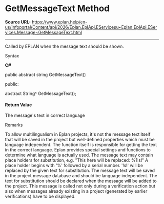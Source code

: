 # GetMessageText Method

**Source URL:** https://www.eplan.help/en-us/Infoportal/Content/api/2026/Eplan.EplApi.EServicesu~Eplan.EplApi.EServices.Message~GetMessageText.html

---

Called by EPLAN when the message text should be shown.

Syntax

**C#**



public abstract string GetMessageText()

public:

abstract String^ GetMessageText();


#### Return Value

The message's text in correct language

Remarks

To allow multilingualism in Eplan projects, it's not the message text itself that will be saved in the project but well-defined properties which must be language independent. The function itself is responsible for getting the text in the correct language. Eplan provides special settings and functions to determine what language is actually used. The message text may contain place holders for substitution, e.g. "This here will be replaced: %1!s!" A place holder begins with '%' followed by a serial number. '!s!' will be replaced by the given text for substitution. The message text will be saved in the project message database and should be language independent. The text for substitution should be declared when the message will be added to the project. This message is called not only during a verification action but also when messages already existing in a project (generated by earlier verifications) have to be displayed.
